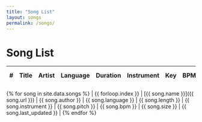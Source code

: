 ```yaml
---
title: "Song List"
layout: songs
permalink: /songs/
---
```


# Song List

| # | Title | Artist | Language | Duration | Instrument | Key | BPM | Size | Last Updated |
|---|-------|--------|----------|----------|------------|-----|-----|------|-------------|
{% for song in site.data.songs %}
| {{ forloop.index }} | [{{ song.name }}]({{ song.url }}) | {{ song.author }} | {{ song.language }} | {{ song.length }} | {{ song.instrument }} | {{ song.pitch }} | {{ song.bpm }} | {{ song.size }} | {{ song.last_updated }} |
{% endfor %}
